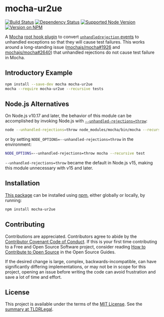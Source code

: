 mocha-ur2ue
===========

[![Build Status](https://img.shields.io/github/actions/workflow/status/kevinoid/mocha-ur2ue/node.js.yml?branch=main&style=flat&label=build)](https://github.com/kevinoid/mocha-ur2ue/actions?query=branch%3Amain)
[![Dependency Status](https://img.shields.io/librariesio/release/npm/mocha-ur2ue.svg?style=flat)](https://libraries.io/npm/mocha-ur2ue)
[![Supported Node Version](https://img.shields.io/node/v/mocha-ur2ue.svg?style=flat)](https://www.npmjs.com/package/mocha-ur2ue)
[![Version on NPM](https://img.shields.io/npm/v/mocha-ur2ue.svg?style=flat)](https://www.npmjs.com/package/mocha-ur2ue)

A [Mocha](https://mochajs.org/) [root hook
plugin](https://mochajs.org/#root-hook-plugins) to convert
[`unhandledrejection`
events](https://developer.mozilla.org/en-US/docs/Web/API/Window/unhandledrejection_event)
to unhandled exceptions so that they will cause test failures.  This works
around a long-standing issue
([mochajs/mocha#1926](https://github.com/mochajs/mocha/issues/1926) and
[mochajs/mocha#2640](https://github.com/mochajs/mocha/issues/2640)) that
unhandled rejections do not cause test failure in Mocha.

## Introductory Example

```sh
npm install --save-dev mocha mocha-ur2ue
mocha --require mocha-ur2ue --recursive tests
```


## Node.js Alternatives

On Node.js v10.17 and later, the behavior of this module can be accomplished
by invoking Node.js with
[`--unhandled-rejections=throw`](https://nodejs.org/api/cli.html#cli_unhandled_rejections_mode):

```sh
node --unhandled-rejections=throw node_modules/mocha/bin/mocha --recursive test
```

or by setting `NODE_OPTIONS=--unhandled-rejections=throw` in the environment:

```sh
NODE_OPTIONS=--unhandled-rejections=throw mocha --recursive test
```

`--unhandled-rejections=throw` became the default in Node.js v15, making this
module unnecessary with v15 and later.


## Installation

[This package](https://www.npmjs.com/package/mocha-ur2ue) can be
installed using [npm](https://www.npmjs.com/), either globally or locally, by
running:

```sh
npm install mocha-ur2ue
```

## Contributing

Contributions are appreciated.  Contributors agree to abide by the [Contributor
Covenant Code of
Conduct](https://www.contributor-covenant.org/version/1/4/code-of-conduct.html).
If this is your first time contributing to a Free and Open Source Software
project, consider reading [How to Contribute to Open
Source](https://opensource.guide/how-to-contribute/)
in the Open Source Guides.

If the desired change is large, complex, backwards-incompatible, can have
significantly differing implementations, or may not be in scope for this
project, opening an issue before writing the code can avoid frustration and
save a lot of time and effort.

## License

This project is available under the terms of the [MIT License](LICENSE.txt).
See the [summary at TLDRLegal](https://tldrlegal.com/license/mit-license).
